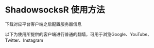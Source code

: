 # ShadowsocksR 使用方法

下载对应平台客户端之后配置服务器信息

以下为使用所提供的客户端进行普通的翻墙，可用于浏览Google、YouTube、Twitter、Instagram

